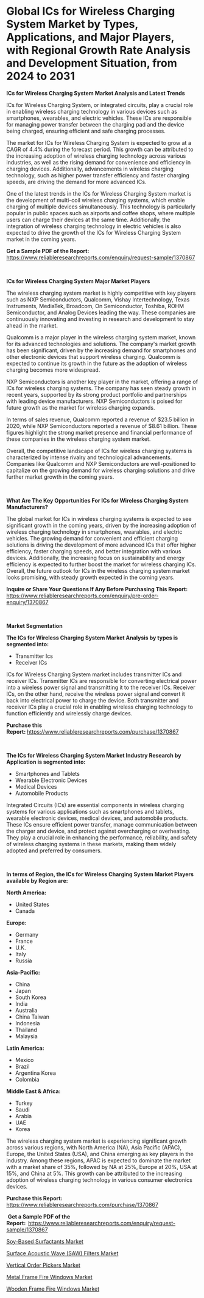 <p><h1>Global ICs for Wireless Charging System Market by Types, Applications, and Major Players, with Regional Growth Rate Analysis and Development Situation, from 2024 to 2031</h1></p><p><strong>ICs for Wireless Charging System Market Analysis and Latest Trends</strong></p>
<p><p>ICs for Wireless Charging System, or integrated circuits, play a crucial role in enabling wireless charging technology in various devices such as smartphones, wearables, and electric vehicles. These ICs are responsible for managing power transfer between the charging pad and the device being charged, ensuring efficient and safe charging processes.</p><p>The market for ICs for Wireless Charging System is expected to grow at a CAGR of 4.4% during the forecast period. This growth can be attributed to the increasing adoption of wireless charging technology across various industries, as well as the rising demand for convenience and efficiency in charging devices. Additionally, advancements in wireless charging technology, such as higher power transfer efficiency and faster charging speeds, are driving the demand for more advanced ICs.</p><p>One of the latest trends in the ICs for Wireless Charging System market is the development of multi-coil wireless charging systems, which enable charging of multiple devices simultaneously. This technology is particularly popular in public spaces such as airports and coffee shops, where multiple users can charge their devices at the same time. Additionally, the integration of wireless charging technology in electric vehicles is also expected to drive the growth of the ICs for Wireless Charging System market in the coming years.</p></p>
<p><strong>Get a Sample PDF of the Report:&nbsp;</strong> <a href="https://www.reliableresearchreports.com/enquiry/request-sample/1370867">https://www.reliableresearchreports.com/enquiry/request-sample/1370867</a></p>
<p>&nbsp;</p>
<p><strong>ICs for Wireless Charging System Major Market Players</strong></p>
<p><p>The wireless charging system market is highly competitive with key players such as NXP Semiconductors, Qualcomm, Vishay Intertechnology, Texas Instruments, MediaTek, Broadcom, On Semiconductor, Toshiba, ROHM Semiconductor, and Analog Devices leading the way. These companies are continuously innovating and investing in research and development to stay ahead in the market.</p><p>Qualcomm is a major player in the wireless charging system market, known for its advanced technologies and solutions. The company's market growth has been significant, driven by the increasing demand for smartphones and other electronic devices that support wireless charging. Qualcomm is expected to continue its growth in the future as the adoption of wireless charging becomes more widespread.</p><p>NXP Semiconductors is another key player in the market, offering a range of ICs for wireless charging systems. The company has seen steady growth in recent years, supported by its strong product portfolio and partnerships with leading device manufacturers. NXP Semiconductors is poised for future growth as the market for wireless charging expands.</p><p>In terms of sales revenue, Qualcomm reported a revenue of $23.5 billion in 2020, while NXP Semiconductors reported a revenue of $8.61 billion. These figures highlight the strong market presence and financial performance of these companies in the wireless charging system market.</p><p>Overall, the competitive landscape of ICs for wireless charging systems is characterized by intense rivalry and technological advancements. Companies like Qualcomm and NXP Semiconductors are well-positioned to capitalize on the growing demand for wireless charging solutions and drive further market growth in the coming years.</p></p>
<p>&nbsp;</p>
<p><strong>What Are The Key Opportunities For ICs for Wireless Charging System Manufacturers?</strong></p>
<p><p>The global market for ICs in wireless charging systems is expected to see significant growth in the coming years, driven by the increasing adoption of wireless charging technology in smartphones, wearables, and electric vehicles. The growing demand for convenient and efficient charging solutions is driving the development of more advanced ICs that offer higher efficiency, faster charging speeds, and better integration with various devices. Additionally, the increasing focus on sustainability and energy efficiency is expected to further boost the market for wireless charging ICs. Overall, the future outlook for ICs in the wireless charging system market looks promising, with steady growth expected in the coming years.</p></p>
<p><strong>Inquire or Share Your Questions If Any Before Purchasing This Report:</strong> <a href="https://www.reliableresearchreports.com/enquiry/pre-order-enquiry/1370867">https://www.reliableresearchreports.com/enquiry/pre-order-enquiry/1370867</a></p>
<p>&nbsp;</p>
<p><strong>Market Segmentation</strong></p>
<p><strong>The ICs for Wireless Charging System Market Analysis by types is segmented into:</strong></p>
<p><ul><li>Transmitter Ics</li><li>Receiver ICs</li></ul></p>
<p><p>ICs for Wireless Charging System market includes transmitter ICs and receiver ICs. Transmitter ICs are responsible for converting electrical power into a wireless power signal and transmitting it to the receiver ICs. Receiver ICs, on the other hand, receive the wireless power signal and convert it back into electrical power to charge the device. Both transmitter and receiver ICs play a crucial role in enabling wireless charging technology to function efficiently and wirelessly charge devices.</p></p>
<p><strong>Purchase this Report:&nbsp;</strong><a href="https://www.reliableresearchreports.com/purchase/1370867">https://www.reliableresearchreports.com/purchase/1370867</a></p>
<p>&nbsp;</p>
<p><strong>The ICs for Wireless Charging System Market Industry Research by Application is segmented into:</strong></p>
<p><ul><li>Smartphones and Tablets</li><li>Wearable Electronic Devices</li><li>Medical Devices</li><li>Automobile Products</li></ul></p>
<p><p>Integrated Circuits (ICs) are essential components in wireless charging systems for various applications such as smartphones and tablets, wearable electronic devices, medical devices, and automobile products. These ICs ensure efficient power transfer, manage communication between the charger and device, and protect against overcharging or overheating. They play a crucial role in enhancing the performance, reliability, and safety of wireless charging systems in these markets, making them widely adopted and preferred by consumers.</p></p>
<p>&nbsp;</p>
<p><strong>In terms of Region, the ICs for Wireless Charging System Market Players available by Region are:</strong></p>
<p>
    <p> <strong> North America: </strong>
        <ul>
            <li>United States</li>
            <li>Canada</li>
        </ul>
        </p> 
    <p> <strong> Europe: </strong>
        <ul>
            <li>Germany</li>
            <li>France</li>
            <li>U.K.</li>
            <li>Italy</li>
            <li>Russia</li>
        </ul>
        </p> 
    <p> <strong> Asia-Pacific: </strong>
        <ul>
            <li>China</li>
            <li>Japan</li>
            <li>South Korea</li>
            <li>India</li>
            <li>Australia</li>
            <li>China Taiwan</li>
            <li>Indonesia</li>
            <li>Thailand</li>
            <li>Malaysia</li>
        </ul>
        </p> 
    <p> <strong> Latin America: </strong>
        <ul>
            <li>Mexico</li>
            <li>Brazil</li>
            <li>Argentina Korea</li>
            <li>Colombia</li>
        </ul>
        </p> 
    <p> <strong> Middle East & Africa: </strong>
        <ul>
            <li>Turkey</li>
            <li>Saudi</li>
            <li>Arabia</li>
            <li>UAE</li>
            <li>Korea</li>
        </ul>
    </p>
    </p>
<p><p>The wireless charging system market is experiencing significant growth across various regions, with North America (NA), Asia Pacific (APAC), Europe, the United States (USA), and China emerging as key players in the industry. Among these regions, APAC is expected to dominate the market with a market share of 35%, followed by NA at 25%, Europe at 20%, USA at 15%, and China at 5%. This growth can be attributed to the increasing adoption of wireless charging technology in various consumer electronics devices.</p></p>
<p><strong>Purchase this Report: </strong><a href="https://www.reliableresearchreports.com/purchase/1370867">https://www.reliableresearchreports.com/purchase/1370867</a></p>
<p>&nbsp;<strong>Get a Sample PDF of the Report:&nbsp;&nbsp;</strong><a href="https://www.reliableresearchreports.com/enquiry/request-sample/1370867">https://www.reliableresearchreports.com/enquiry/request-sample/1370867</a></p>
<p><strong></strong></p>
<p><p><a href="https://github.com/Airanohannonzb68e5pb53oc1/Market-Research-Report-List-1/blob/main/soy-based-surfactants-market.md">Soy-Based Surfactants Market</a></p><p><a href="https://github.com/ChiragRP21/Market-Research-Report-List-3/blob/main/surface-acoustic-wave-saw-filters-market.md">Surface Acoustic Wave (SAW) Filters Market</a></p><p><a href="https://medium.com/@jerryobrien756/vertical-order-pickers-market-comprehensive-assessment-by-type-application-and-geography-83e7c8bb7f01">Vertical Order Pickers Market</a></p><p><a href="https://issuu.com/reportprime-2/docs/metal-frame-fire-windows-market-size-2030.pptx">Metal Frame Fire Windows Market</a></p><p><a href="https://issuu.com/reportprime-2/docs/wooden-frame-fire-windows-market-size-2030.pptx">Wooden Frame Fire Windows Market</a></p></p>